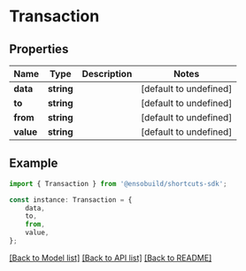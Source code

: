 # Transaction


## Properties

Name | Type | Description | Notes
------------ | ------------- | ------------- | -------------
**data** | **string** |  | [default to undefined]
**to** | **string** |  | [default to undefined]
**from** | **string** |  | [default to undefined]
**value** | **string** |  | [default to undefined]

## Example

```typescript
import { Transaction } from '@ensobuild/shortcuts-sdk';

const instance: Transaction = {
    data,
    to,
    from,
    value,
};
```

[[Back to Model list]](../README.md#documentation-for-models) [[Back to API list]](../README.md#documentation-for-api-endpoints) [[Back to README]](../README.md)
